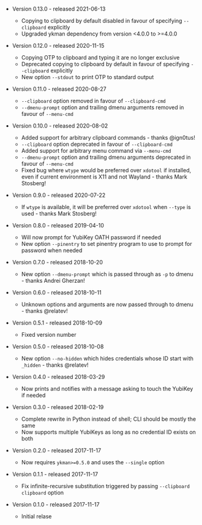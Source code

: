 - Version 0.13.0 - released 2021-06-13
  - Copying to clipboard by default disabled in favour of specifying
    `--clipboard` explicitly
  - Upgraded ykman dependency from version <4.0.0 to >=4.0.0

- Version 0.12.0 - released 2020-11-15
  - Copying OTP to clipboard and typing it are no longer exclusive
  - Deprecated copying to clipboard by default in favour of specifying
    `--clipboard` explicitly
  - New option `--stdout` to print OTP to standard output

- Version 0.11.0 - released 2020-08-27
  - `--clipboard` option removed in favour of `--clipboard-cmd`
  - `--dmenu-prompt` option and trailing dmenu arguments removed in favour of
    `--menu-cmd`

- Version 0.10.0 - released 2020-08-02
  - Added support for arbitrary clipboard commands - thanks @ign0tus!
  - `--clipboard` option deprecated in favour of `--clipboard-cmd`
  - Added support for arbitrary menu command via `--menu-cmd`
  - `--dmenu-prompt` option and trailing dmenu arguments deprecated in favour of
    `--menu-cmd`
  - Fixed bug where `wtype` would be preferred over `xdotool` if installed, even
    if current environment is X11 and not Wayland - thanks Mark Stosberg!

- Version 0.9.0 - released 2020-07-22
  - If `wtype` is available, it will be preferred over `xdotool` when `--type`
    is used - thanks Mark Stosberg!

- Version 0.8.0 - released 2019-04-10
  - Will now prompt for YubiKey OATH password if needed
  - New option `--pinentry` to set pinentry program to use to prompt for
    password when needed

- Version 0.7.0 - released 2018-10-20
  - New option `--dmenu-prompt` which is passed through as `-p` to dmenu -
    thanks Andrei Gherzan!

- Version 0.6.0 - released 2018-10-11
  - Unknown options and arguments are now passed through to dmenu - thanks
    @relatev!

- Version 0.5.1 - released 2018-10-09
  - Fixed version number

- Version 0.5.0 - released 2018-10-08
  - New option `--no-hidden` which hides credentials whose ID start with
    `_hidden` - thanks @relatev!

- Version 0.4.0 - released 2018-03-29
  - Now prints and notifies with a message asking to touch the YubiKey if needed

- Version 0.3.0 - released 2018-02-19
  - Complete rewrite in Python instead of shell; CLI should be mostly the same
  - Now supports multiple YubiKeys as long as no credential ID exists on both

- Version 0.2.0 - released 2017-11-17
  - Now requires `ykman>=0.5.0` and uses the `--single` option

- Version 0.1.1 - released 2017-11-17
  - Fix infinite-recursive substitution triggered by passing
    `--clipboard clipboard` option

- Version 0.1.0 - released 2017-11-17
  - Initial relase
